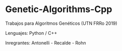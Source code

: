 # Genetic-Algorithms-Cpp

Trabajos para Algoritmos Genéticos (UTN FRRo 2019)

Lenguajes: Python / C++

Inregrantes: Antonelli - Recalde - Rohn
